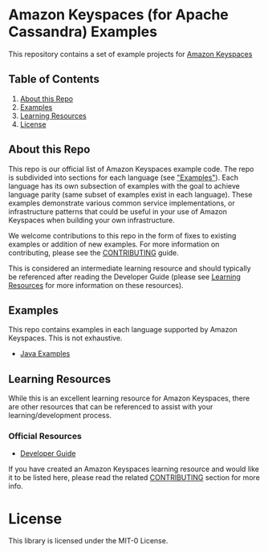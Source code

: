 # Amazon Keyspaces (for Apache Cassandra) Examples

This repository contains a set of example projects for [Amazon Keyspaces](https://docs.aws.amazon.com/keyspaces/latest/devguide/what-is-keyspaces.html)

## Table of Contents
1. [About this Repo](#About)
2. [Examples](#Examples)
3. [Learning Resources](#Learning)
4. [License](#License)


## About this Repo <a name="About"></a>
This repo is our official list of Amazon Keyspaces example code. The repo is subdivided into sections for each language (see ["Examples"](#Examples)). Each language has its own subsection of examples with the goal to achieve language parity (same subset of examples exist in each language). These examples demonstrate various common service implementations, or infrastructure patterns that could be useful in your use of Amazon Keyspaces when building your own infrastructure.

We welcome contributions to this repo in the form of fixes to existing examples or addition of new examples. For more information on contributing, please see the [CONTRIBUTING](https://github.com/aws-samples/aws-keyspaces-examples/tree/master/CONTRIBUTING.md) guide.

This is considered an intermediate learning resource and should typically be referenced after reading the Developer Guide (please see [Learning Resources](#Learning) for more information on these resources).


## Examples <a name="Examples"></a>
This repo contains examples in each language supported by Amazon Keyspaces. This is not exhaustive.

- [Java Examples](https://github.com/aws-samples/aws-keyspaces-examples/tree/master/java)


## Learning Resources <a name="Learning"></a>
While this is an excellent learning resource for Amazon Keyspaces, there are other resources that can be referenced to assist with your learning/development process.

### Official Resources
- [Developer Guide](https://docs.aws.amazon.com/keyspaces/latest/devguide/what-is-keyspaces.html)

If you have created an Amazon Keyspaces learning resource and would like it to be listed here, please read the related [CONTRIBUTING](https://github.com/aws-samples/aws-keyspaces-examples/blob/master/CONTRIBUTING.md#Resources) section for more info.



# License <a name="License"></a>

This library is licensed under the MIT-0 License.

